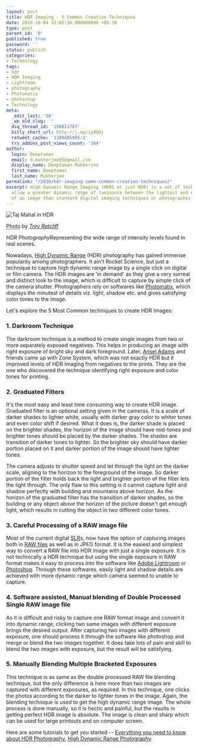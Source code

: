```yaml
---
layout: post
title: HDR Imaging - 5 Common Creation Techniques
date: 2010-10-04 12:05:26.000000000 +05:30
type: post
parent_id: '0'
published: true
password: ''
status: publish
categories:
- Technology
tags:
- hdr
- HDR Imaging
- Lightroom
- photography
- Photomatix
- photoshop
- Technology
meta:
  _edit_last: '56'
  _wp_old_slug: ''
  dsq_thread_id: '150811707'
  bitly_short_url: http://j.mp/iy0QUj
  retweet_cache: '1309495905:1'
  trx_addons_post_views_count: '164'
author:
  login: Deeptaman
  email: d.mukherjee05@gmail.com
  display_name: Deeptaman Mukherjee
  first_name: Deeptaman
  last_name: Mukherjee
permalink: "/2010/hdr-imaging-some-common-creation-techniques/"
excerpt: High Dynamic Range Imaging (HDRI or just HDR) is a set of techniques that
  allow a greater dynamic range of luminance between the lightest and darkest areas
  of an image than standard digital imaging techniques or photographic methods.
---
```

<div class="figure"><img src="/static/2010/10/hdr-taj-mahal.jpg" alt="Taj Mahal in HDR" />
<p class="credit"><abbr class="type" title="Photograph">Photo</abbr> by <cite><a href="http://www.flickr.com/photos/stuckincustoms/2035748576/">Trey Ratcliff</a></cite></p>
<p class="caption"><em class="title">HDR Photography</em>Representing the wide range of intensity levels found in real scenes.</p>
</div>
<p><!--more--></p>
<p>Nowadays, <a href="http://brajeshwar.wpengine.com/2006/what-are-hdr-or-high-dynamic-range-images/">High Dynamic Range</a> (HDR) photography has gained immense popularity among photographers. It ain't Rocket Science, but just a technique to capture high dynamic range image by a single click on digital or film camera. The HDR images are 'in demand' as they give a very surreal and distinct look to the image, which is difficult to capture by simple click of the camera shutter. Photographers rely on softwares like <a href="http://www.hdrsoft.com/">Photomatix</a>, which displays the minutest of details viz. light, shadow etc.  and gives satisfying color tones to the image. </p>
<p>Let's explore the 5 Most Common techniques to create HDR Images:</p>
<h3>1. Darkroom Technique</h3>
<p>The darkroom technique is a method to create single images from two or more separately exposed negatives. This helps in producing an image with right exposure of bright sky and dark foreground. Later, <a href="http://www.anseladams.com/">Ansel Adams</a> and friends came up with Zone System, which was not exactly HDR but it improved levels of HDR Imaging from negatives to the prints. They are the one who discovered the technique identifying right exposure and color tones for printing.</p>
<h3>2. Graduated Filters</h3>
<p>It's the most easy and least time consuming way to create HDR image. Graduated filter is an optional setting given in the cameras. It is a scale of darker shades to lighter white, usually with darker gray color to whiter tones and even color shift if desired. What it does is, the darker shade is placed on the brighter shades, the horizon of the image should have mid-tones and brighter tones should be placed by the darker shades. The shades are transition of darker tones to lighter. So the brighter sky should have darker portion placed on it and darker portion of the image should have lighter tones.</p>
<p>The camera adjusts to shutter speed and let through the light on the darker scale, aligning to the horizon to the foreground of the image. So darker portion of the filter holds back the light and brighter portion of the filter lets the light through. The only flaw to this setting is it cannot capture light and shadow perfectly with building and mountains above horizon. As the horizon of the graduated filter has the transition of darker shades, so the building or any object above the horizon of the picture doesn't get enough light, which results in cutting the object in two different color tones. </p>
<h3>3. Careful Processing of a RAW image file</h3>
<p>Most of the current digital <a href="http://en.wikipedia.org/wiki/Single-lens_reflex_camera">SLR</a>s, now have the option of capturing images both in <a href="http://en.wikipedia.org/wiki/Raw_image_format">RAW files</a> as well as in JPEG format. It is the easiest and simplest way to convert a RAW file into HDR image  with just a single exposure. It is not technically a HDR technique but using the single exposure in RAW format makes it easy to process into the software like <a href="http://www.adobe.com/products/photoshoplightroom/">Adobe Lightroom</a> or <a href="http://www.adobe.com/products/photoshop/">Photoshop</a>. Through these softwares, easily light and shadow details are achieved with more dynamic range which camera seemed to unable to capture. </p>
<h3>4. Software assisted, Manual blending of Double Processed Single RAW image file</h3>
<p>As it is difficult and risky to capture one RAW format image and convert it into dynamic range, clicking two same images with different exposure brings the desired output. After capturing two images with different exposure, one should process it through the software like photoshop and merge or blend the two images together. It does take lots of pain and skill to blend the two images with exposure, but the result will be satisfying. </p>
<h3>5. Manually Blending Multiple Bracketed Exposures</h3>
<p>This technique is as same as the double processed RAW file blending technique, but the only difference is here more than two images are captured with different exposures, as required. In this technique, one clicks the photos according to the darker to lighter tones in the image. Again, the blending technique is used to get the high dynamic range image. The whole process is done manually, so it is hectic and painful, but the results in getting perfect HDR image is absolute. The image is clean and sharp which can be used for large printouts and on computer screen.</p>
<p>Here are some tutorials to get you started -- <a href="http://www.stuckincustoms.com/hdr-tutorial/">Everything you need to know about HDR Photography</a>, <a href="http://www.cambridgeincolour.com/tutorials/high-dynamic-range.htm">High Dynamic Range Photography</a>.</p>
